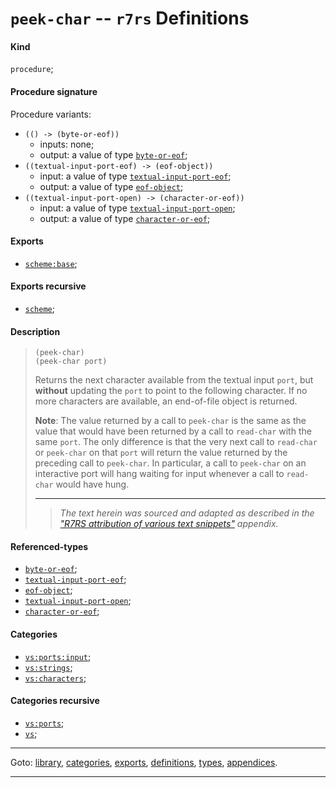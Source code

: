 

<a id='definition__r7rs__peek-char'></a>

# `peek-char` -- `r7rs` Definitions


<a id='definition__r7rs__peek-char__kind'></a>

#### Kind

`procedure`;


<a id='definition__r7rs__peek-char__procedure-signature'></a>

#### Procedure signature

Procedure variants:
 * `(() -> (byte-or-eof))`
   * inputs: none;
   * output: a value of type [`byte-or-eof`](../../r7rs/types/byte-or-eof.md#type__r7rs__byte-or-eof);
 * `((textual-input-port-eof) -> (eof-object))`
   * input: a value of type [`textual-input-port-eof`](../../r7rs/types/textual-input-port-eof.md#type__r7rs__textual-input-port-eof);
   * output: a value of type [`eof-object`](../../r7rs/types/eof-object.md#type__r7rs__eof-object);
 * `((textual-input-port-open) -> (character-or-eof))`
   * input: a value of type [`textual-input-port-open`](../../r7rs/types/textual-input-port-open.md#type__r7rs__textual-input-port-open);
   * output: a value of type [`character-or-eof`](../../r7rs/types/character-or-eof.md#type__r7rs__character-or-eof);


<a id='definition__r7rs__peek-char__exports'></a>

#### Exports

 * [`scheme:base`](../../r7rs/exports/scheme_3a_base.md#export__r7rs__scheme_3a_base);


<a id='definition__r7rs__peek-char__exports-recursive'></a>

#### Exports recursive

 * [`scheme`](../../r7rs/exports/scheme.md#export__r7rs__scheme);


<a id='definition__r7rs__peek-char__description'></a>

#### Description

> ````
> (peek-char)
> (peek-char port)
> ````
> 
> 
> Returns the next character available from the textual input `port`,
> but **without** updating
> the `port` to point to the following character.  If no more characters
> are available, an end-of-file object is returned.
> 
> **Note**:  The value returned by a call to `peek-char` is the same as the
> value that would have been returned by a call to `read-char` with the
> same `port`.  The only difference is that the very next call to
> `read-char` or `peek-char` on that `port` will return the
> value returned by the preceding call to `peek-char`.  In particular, a call
> to `peek-char` on an interactive port will hang waiting for input
> whenever a call to `read-char` would have hung.
> 
> 
> ----
> > *The text herein was sourced and adapted as described in the ["R7RS attribution of various text snippets"](../../r7rs/appendices/attribution.md#appendix__r7rs__attribution) appendix.*


<a id='definition__r7rs__peek-char__referenced-types'></a>

#### Referenced-types

 * [`byte-or-eof`](../../r7rs/types/byte-or-eof.md#type__r7rs__byte-or-eof);
 * [`textual-input-port-eof`](../../r7rs/types/textual-input-port-eof.md#type__r7rs__textual-input-port-eof);
 * [`eof-object`](../../r7rs/types/eof-object.md#type__r7rs__eof-object);
 * [`textual-input-port-open`](../../r7rs/types/textual-input-port-open.md#type__r7rs__textual-input-port-open);
 * [`character-or-eof`](../../r7rs/types/character-or-eof.md#type__r7rs__character-or-eof);


<a id='definition__r7rs__peek-char__categories'></a>

#### Categories

 * [`vs:ports:input`](../../r7rs/categories/vs_3a_ports_3a_input.md#category__r7rs__vs_3a_ports_3a_input);
 * [`vs:strings`](../../r7rs/categories/vs_3a_strings.md#category__r7rs__vs_3a_strings);
 * [`vs:characters`](../../r7rs/categories/vs_3a_characters.md#category__r7rs__vs_3a_characters);


<a id='definition__r7rs__peek-char__categories-recursive'></a>

#### Categories recursive

 * [`vs:ports`](../../r7rs/categories/vs_3a_ports.md#category__r7rs__vs_3a_ports);
 * [`vs`](../../r7rs/categories/vs.md#category__r7rs__vs);

----

Goto: [library](../../r7rs/_index.md#library__r7rs), [categories](../../r7rs/categories/_index.md#toc__r7rs__categories), [exports](../../r7rs/exports/_index.md#toc__r7rs__exports), [definitions](../../r7rs/definitions/_index.md#toc__r7rs__definitions), [types](../../r7rs/types/_index.md#toc__r7rs__types), [appendices](../../r7rs/appendices/_index.md#toc__r7rs__appendices).

----

